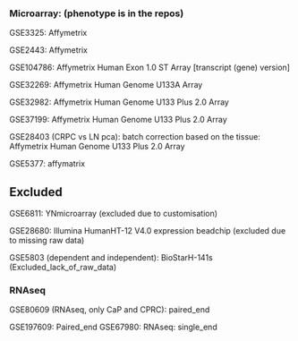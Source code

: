 ### Microarray: (phenotype is in the repos)
GSE3325: Affymetrix

GSE2443: Affymetrix

GSE104786: Affymetrix Human Exon 1.0 ST Array [transcript (gene) version]

GSE32269: Affymetrix Human Genome U133A Array

GSE32982: Affymetrix Human Genome U133 Plus 2.0 Array

GSE37199: Affymetrix Human Genome U133 Plus 2.0 Array

GSE28403 (CRPC vs LN pca): batch correction based on the tissue: Affymetrix Human Genome U133 Plus 2.0 Array

GSE5377: affymatrix

## Excluded

GSE6811: YNmicroarray (excluded due to customisation)

GSE28680: Illumina HumanHT-12 V4.0 expression beadchip (excluded due to missing raw data)

GSE5803 (dependent and independent): BioStarH-141s  (Excluded_lack_of_raw_data)

### RNAseq

GSE80609 (RNAseq, only CaP and CPRC): paired_end

GSE197609: Paired_end
GSE67980: RNAseq: single_end

